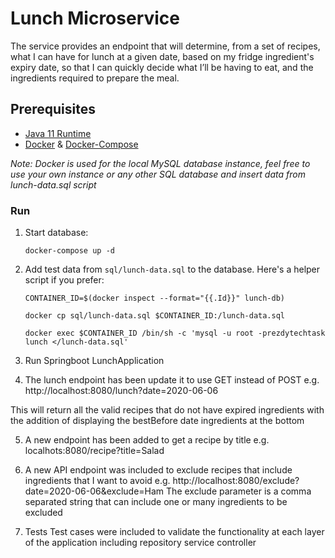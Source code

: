 # Lunch Microservice

The service provides an endpoint that will determine, from a set of recipes, what I can have for lunch at a given date, based on my fridge ingredient's expiry date, so that I can quickly decide what I’ll be having to eat, and the ingredients required to prepare the meal.

## Prerequisites

* [Java 11 Runtime](https://www.oracle.com/java/technologies/javase-jdk11-downloads.html)
* [Docker](https://docs.docker.com/get-docker/) & [Docker-Compose](https://docs.docker.com/compose/install/)

*Note: Docker is used for the local MySQL database instance, feel free to use your own instance or any other SQL database and insert data from lunch-data.sql script* 


### Run

1. Start database:

    ```
    docker-compose up -d
    ```
   
2. Add test data from  `sql/lunch-data.sql` to the database. Here's a helper script if you prefer:


    ```
    CONTAINER_ID=$(docker inspect --format="{{.Id}}" lunch-db)
    ```
    
    ```
    docker cp sql/lunch-data.sql $CONTAINER_ID:/lunch-data.sql
    ```
    
    ```
    docker exec $CONTAINER_ID /bin/sh -c 'mysql -u root -prezdytechtask lunch </lunch-data.sql'
    ```
    
3. Run Springboot LunchApplication

4. The lunch endpoint has been update it to use GET instead of POST e.g. http://localhost:8080/lunch?date=2020-06-06

This will return all the valid recipes that do not have expired ingredients with the addition of
displaying the bestBefore date ingredients at the bottom  

5. A new endpoint has been added to get a recipe by title e.g. localhots:8080/recipe?title=Salad

6. A new API endpoint was included to exclude recipes that include ingredients that I want to avoid e.g. http://localhost:8080/exclude?date=2020-06-06&exclude=Ham
The exclude parameter is a comma separated string that can include one or many ingredients to be excluded

7. Tests
Test cases were included to validate the functionality at each layer of the application including
repository
service
controller

